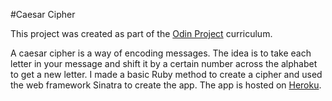 #Caesar Cipher

This project was created as part of the [Odin Project](http://www.theodinproject.com/courses/ruby-on-rails/lessons/sinatra-project) curriculum.

A caesar cipher is a way of encoding messages. The idea is to take each letter in your message and shift it by a certain number across the alphabet to get a new letter. I made a basic Ruby method to create a cipher and used the web framework Sinatra to create the app. The app is hosted on [Heroku](http://langenfeld-caesar-cipher.herokuapp.com/).
